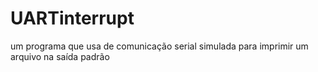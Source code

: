 # UARTinterrupt
um programa que usa de comunicação serial simulada para imprimir um arquivo na saída padrão
